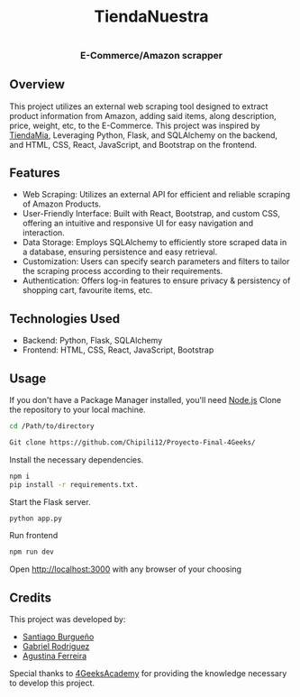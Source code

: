 <div align="center">
<h1>TiendaNuestra</h1>
 <img align="center" id="img" src="https://media3.giphy.com/media/v1.Y2lkPTc5MGI3NjExOGViMjg2MzcyMGFhOGYzNzBiYTg2YjJkMDE4NDUyYTJhYmNlNGFlOCZjdD1n/bslZVlHus4AVVEQf1S/giphy.gif" alt="">
<h3>E-Commerce/Amazon scrapper</h3>
</div>

## Overview
This project utilizes an external web scraping tool designed to extract product information from Amazon, adding said items, along description, price, weight, etc, to the E-Commerce. This project was inspired by [TiendaMia](https://tiendamia.com/uy/), Leveraging Python, Flask, and SQLAlchemy on the backend, and HTML, CSS, React, JavaScript, and Bootstrap on the frontend.

## Features
- Web Scraping: Utilizes an external API for efficient and reliable scraping of Amazon Products.
- User-Friendly Interface: Built with React, Bootstrap, and custom CSS, offering an intuitive and responsive UI for easy navigation and interaction.
- Data Storage: Employs SQLAlchemy to efficiently store scraped data in a database, ensuring persistence and easy retrieval.
- Customization: Users can specify search parameters and filters to tailor the scraping process according to their requirements.
- Authentication: Offers log-in features to ensure privacy & persistency of shopping cart, favourite items, etc.

## Technologies Used
- Backend: Python, Flask, SQLAlchemy
- Frontend: HTML, CSS, React, JavaScript, Bootstrap

## Usage
If you don't have a Package Manager installed, you'll need [Node.js](https://nodejs.org/)
Clone the repository to your local machine.
```bash
cd /Path/to/directory

Git clone https://github.com/Chipili12/Proyecto-Final-4Geeks/
```

Install the necessary dependencies.
```bash
npm i
pip install -r requirements.txt.
```

Start the Flask server.
```bash
python app.py
```
Run frontend
```bash
npm run dev
```
Open [http://localhost:3000](http://localhost:3000) with any browser of your choosing

## Credits
This project was developed by:
- [Santiago Burgueño](github.com/chipili12)
- [Gabriel Rodriguez](github.com/gabroma)
- [Agustina Ferreira](github.com/agustinaf18)

Special thanks to [4GeeksAcademy](https://github.com/4GeeksAcademy) for providing the knowledge necessary to develop this project.

